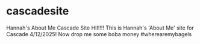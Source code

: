 # cascadesite
Hannah's About Me Cascade Site
HII!!!! This is Hannah's 'About Me' site for Cascade 4/12/2025! Now drop me some boba money #wherearemybagels